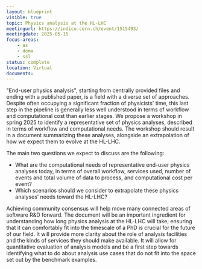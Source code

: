 ```yaml
---
layout: blueprint
visible: true
topic: Physics analysis at the HL-LHC
meetingurl: https://indico.cern.ch/event/1515493/
meetingdate: 2025-05-15
focus-areas:
    - as
    - doma
    - ssl
status: complete
location: Virtual
documents:
---
```


"End-user physics analysis", starting from centrally provided files and ending with a published paper, is a field with a diverse set of approaches.
Despite often occupying a significant fraction of physicists' time, this last step in the pipeline is generally less well understood in terms of workflow and computational cost than earlier stages.
We propose a workshop in spring 2025 to identify a representative set of physics analyses, described in terms of workflow and computational needs.
The workshop should result in a document summarizing these analyses, alongside an extrapolation of how we expect them to evolve at the HL-LHC.

The main two questions we expect to discuss are the following:

- What are the computational needs of representative end-user physics analyses today, in terms of overall workflow, services used, number of events and total volume of data to process, and computational cost per event?
- Which scenarios should we consider to extrapolate these physics analyses’ needs toward the HL-LHC?

Achieving community consensus will help move many connected areas of software R&D forward.
The document will be an important ingredient for understanding how long physics analysis at the HL-LHC will take; ensuring that it can comfortably fit into the timescale of a PhD is crucial for the future of our field.
It will provide more clarity about the role of analysis facilities and the kinds of services they should make available.
It will allow for quantitative evaluation of analysis models and be a first step towards identifying what to do about analysis use cases that do not fit into the space set out by the benchmark examples.
